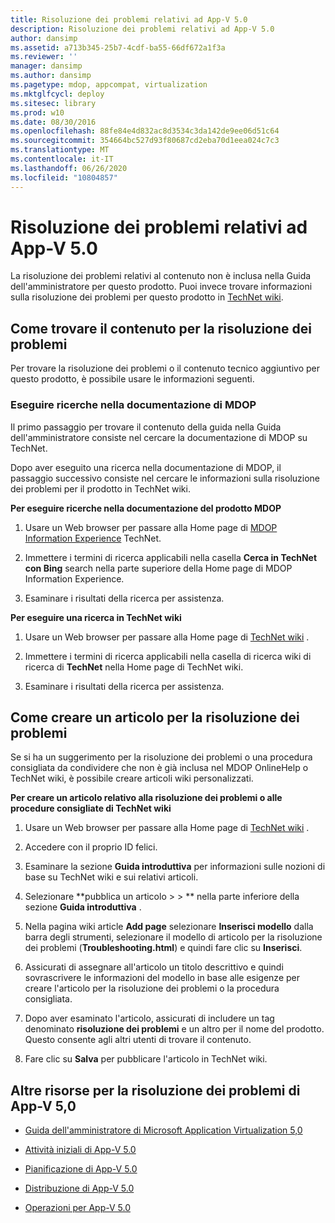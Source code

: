 ```yaml
---
title: Risoluzione dei problemi relativi ad App-V 5.0
description: Risoluzione dei problemi relativi ad App-V 5.0
author: dansimp
ms.assetid: a713b345-25b7-4cdf-ba55-66df672a1f3a
ms.reviewer: ''
manager: dansimp
ms.author: dansimp
ms.pagetype: mdop, appcompat, virtualization
ms.mktglfcycl: deploy
ms.sitesec: library
ms.prod: w10
ms.date: 08/30/2016
ms.openlocfilehash: 88fe84e4d832ac8d3534c3da142de9ee06d51c64
ms.sourcegitcommit: 354664bc527d93f80687cd2eba70d1eea024c7c3
ms.translationtype: MT
ms.contentlocale: it-IT
ms.lasthandoff: 06/26/2020
ms.locfileid: "10804857"
---
```

# Risoluzione dei problemi relativi ad App-V 5.0


La risoluzione dei problemi relativi al contenuto non è inclusa nella Guida dell'amministratore per questo prodotto. Puoi invece trovare informazioni sulla risoluzione dei problemi per questo prodotto in [TechNet wiki](https://go.microsoft.com/fwlink/p/?LinkId=224905).

## Come trovare il contenuto per la risoluzione dei problemi


Per trovare la risoluzione dei problemi o il contenuto tecnico aggiuntivo per questo prodotto, è possibile usare le informazioni seguenti.

### Eseguire ricerche nella documentazione di MDOP

Il primo passaggio per trovare il contenuto della guida nella Guida dell'amministratore consiste nel cercare la documentazione di MDOP su TechNet.

Dopo aver eseguito una ricerca nella documentazione di MDOP, il passaggio successivo consiste nel cercare le informazioni sulla risoluzione dei problemi per il prodotto in TechNet wiki.

**Per eseguire ricerche nella documentazione del prodotto MDOP**

1.  Usare un Web browser per passare alla Home page di [MDOP Information Experience](https://go.microsoft.com/fwlink/?LinkId=236032) TechNet.

2.  Immettere i termini di ricerca applicabili nella casella **Cerca in TechNet con Bing** search nella parte superiore della Home page di MDOP Information Experience.

3.  Esaminare i risultati della ricerca per assistenza.

**Per eseguire una ricerca in TechNet wiki**

1.  Usare un Web browser per passare alla Home page di [TechNet wiki](https://go.microsoft.com/fwlink/p/?LinkId=224905) .

2.  Immettere i termini di ricerca applicabili nella casella di ricerca wiki di ricerca di **TechNet** nella Home page di TechNet wiki.

3.  Esaminare i risultati della ricerca per assistenza.

## Come creare un articolo per la risoluzione dei problemi


Se si ha un suggerimento per la risoluzione dei problemi o una procedura consigliata da condividere che non è già inclusa nel MDOP OnlineHelp o TechNet wiki, è possibile creare articoli wiki personalizzati.

**Per creare un articolo relativo alla risoluzione dei problemi o alle procedure consigliate di TechNet wiki**

1.  Usare un Web browser per passare alla Home page di [TechNet wiki](https://go.microsoft.com/fwlink/p/?LinkId=224905) .

2.  Accedere con il proprio ID felici.

3.  Esaminare la sezione **Guida introduttiva** per informazioni sulle nozioni di base su TechNet wiki e sui relativi articoli.

4.  Selezionare **pubblica un articolo &gt; &gt; ** nella parte inferiore della sezione **Guida introduttiva** .

5.  Nella pagina wiki article **Add page** selezionare **Inserisci modello** dalla barra degli strumenti, selezionare il modello di articolo per la risoluzione dei problemi (**Troubleshooting.html**) e quindi fare clic su **Inserisci**.

6.  Assicurati di assegnare all'articolo un titolo descrittivo e quindi sovrascrivere le informazioni del modello in base alle esigenze per creare l'articolo per la risoluzione dei problemi o la procedura consigliata.

7.  Dopo aver esaminato l'articolo, assicurati di includere un tag denominato **risoluzione dei problemi** e un altro per il nome del prodotto. Questo consente agli altri utenti di trovare il contenuto.

8.  Fare clic su **Salva** per pubblicare l'articolo in TechNet wiki.

## Altre risorse per la risoluzione dei problemi di App-V 5,0


-   [Guida dell'amministratore di Microsoft Application Virtualization 5,0](microsoft-application-virtualization-50-administrators-guide.md)

-   [Attività iniziali di App-V 5.0](getting-started-with-app-v-50--rtm.md)

-   [Pianificazione di App-V 5.0](planning-for-app-v-50-rc.md)

-   [Distribuzione di App-V 5.0](deploying-app-v-50.md)

-   [Operazioni per App-V 5.0](operations-for-app-v-50.md)






 

 






